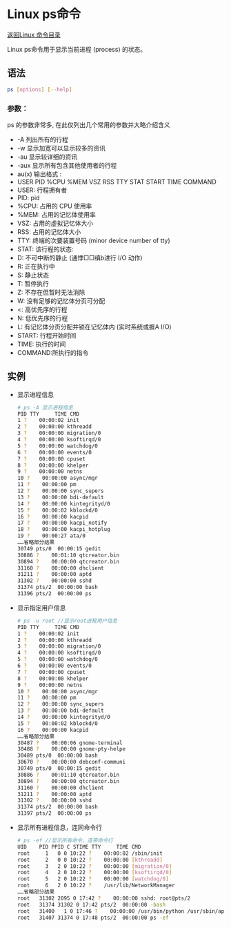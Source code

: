 # Linux ps命令
[返回Linux 命令目录](11.Linux命令大全.md)

Linux ps命令用于显示当前进程 (process) 的状态。

## 语法
```bash
ps [options] [--help]
```

### 参数：

ps 的参数非常多, 在此仅列出几个常用的参数并大略介绍含义
* -A 列出所有的行程
* -w 显示加宽可以显示较多的资讯
* -au 显示较详细的资讯
* -aux 显示所有包含其他使用者的行程
* au(x) 输出格式 :
* USER PID %CPU %MEM VSZ RSS TTY STAT START TIME COMMAND
* USER: 行程拥有者
* PID: pid
* %CPU: 占用的 CPU 使用率
* %MEM: 占用的记忆体使用率
* VSZ: 占用的虚拟记忆体大小
* RSS: 占用的记忆体大小
* TTY: 终端的次要装置号码 (minor device number of tty)
* STAT: 该行程的状态:
* D: 不可中断的静止 (通悸□□缜b进行 I/O 动作)
* R: 正在执行中
* S: 静止状态
* T: 暂停执行
* Z: 不存在但暂时无法消除
* W: 没有足够的记忆体分页可分配
* <: 高优先序的行程
* N: 低优先序的行程
* L: 有记忆体分页分配并锁在记忆体内 (实时系统或捱A I/O)
* START: 行程开始时间
* TIME: 执行的时间
* COMMAND:所执行的指令

## 实例

* 显示进程信息
    ```bash
    # ps -A 显示进程信息
    PID TTY     TIME CMD
    1 ?    00:00:02 init
    2 ?    00:00:00 kthreadd
    3 ?    00:00:00 migration/0
    4 ?    00:00:00 ksoftirqd/0
    5 ?    00:00:00 watchdog/0
    6 ?    00:00:00 events/0
    7 ?    00:00:00 cpuset
    8 ?    00:00:00 khelper
    9 ?    00:00:00 netns
    10 ?    00:00:00 async/mgr
    11 ?    00:00:00 pm
    12 ?    00:00:00 sync_supers
    13 ?    00:00:00 bdi-default
    14 ?    00:00:00 kintegrityd/0
    15 ?    00:00:02 kblockd/0
    16 ?    00:00:00 kacpid
    17 ?    00:00:00 kacpi_notify
    18 ?    00:00:00 kacpi_hotplug
    19 ?    00:00:27 ata/0
    ……省略部分结果
    30749 pts/0  00:00:15 gedit
    30886 ?    00:01:10 qtcreator.bin
    30894 ?    00:00:00 qtcreator.bin 
    31160 ?    00:00:00 dhclient
    31211 ?    00:00:00 aptd
    31302 ?    00:00:00 sshd
    31374 pts/2  00:00:00 bash
    31396 pts/2  00:00:00 ps
    ```

* 显示指定用户信息
    ```bash
    # ps -u root //显示root进程用户信息
    PID TTY     TIME CMD
    1 ?    00:00:02 init
    2 ?    00:00:00 kthreadd
    3 ?    00:00:00 migration/0
    4 ?    00:00:00 ksoftirqd/0
    5 ?    00:00:00 watchdog/0
    6 ?    00:00:00 events/0
    7 ?    00:00:00 cpuset
    8 ?    00:00:00 khelper
    9 ?    00:00:00 netns
    10 ?    00:00:00 async/mgr
    11 ?    00:00:00 pm
    12 ?    00:00:00 sync_supers
    13 ?    00:00:00 bdi-default
    14 ?    00:00:00 kintegrityd/0
    15 ?    00:00:02 kblockd/0
    16 ?    00:00:00 kacpid
    ……省略部分结果
    30487 ?    00:00:06 gnome-terminal
    30488 ?    00:00:00 gnome-pty-helpe
    30489 pts/0  00:00:00 bash
    30670 ?    00:00:00 debconf-communi 
    30749 pts/0  00:00:15 gedit
    30886 ?    00:01:10 qtcreator.bin
    30894 ?    00:00:00 qtcreator.bin 
    31160 ?    00:00:00 dhclient
    31211 ?    00:00:00 aptd
    31302 ?    00:00:00 sshd
    31374 pts/2  00:00:00 bash
    31397 pts/2  00:00:00 ps
    ```

* 显示所有进程信息，连同命令行
    ```bash
    # ps -ef //显示所有命令，连带命令行
    UID    PID PPID C STIME TTY     TIME CMD
    root     1   0 0 10:22 ?    00:00:02 /sbin/init
    root     2   0 0 10:22 ?    00:00:00 [kthreadd]
    root     3   2 0 10:22 ?    00:00:00 [migration/0]
    root     4   2 0 10:22 ?    00:00:00 [ksoftirqd/0]
    root     5   2 0 10:22 ?    00:00:00 [watchdog/0]
    root     6   2 0 10:22 ?    /usr/lib/NetworkManager
    ……省略部分结果
    root   31302 2095 0 17:42 ?    00:00:00 sshd: root@pts/2 
    root   31374 31302 0 17:42 pts/2  00:00:00 -bash
    root   31400   1 0 17:46 ?    00:00:00 /usr/bin/python /usr/sbin/aptd
    root   31407 31374 0 17:48 pts/2  00:00:00 ps -ef
    ```